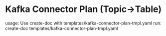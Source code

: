 # Kafka Connector Plan (Topic→Table)

usage: Use create-doc with templates/kafka-connector-plan-tmpl.yaml
run: create-doc templates/kafka-connector-plan-tmpl.yaml
